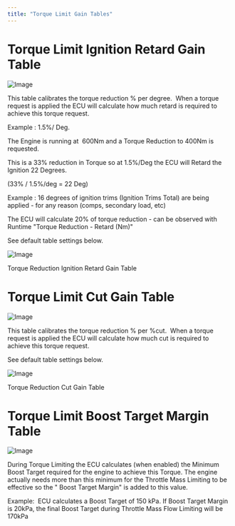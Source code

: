```yaml
---
title: "Torque Limit Gain Tables"
---
```


# Torque Limit Ignition Retard Gain Table

![Image](</lib/Untitled283.jpg>)


This table calibrates the torque reduction % per degree.&nbsp; When a torque request is applied the ECU will calculate how much retard is required to achieve this torque request. &nbsp;


Example : 1.5%/ Deg.&nbsp;

The Engine is running at&nbsp; 600Nm and a Torque Reduction to 400Nm is requested.&nbsp;


This is a 33% reduction in Torque so at 1.5%/Deg the ECU will Retard the Ignition 22 Degrees.

(33% / 1.5%/deg = 22 Deg)


Example : 16 degrees of ignition trims (Ignition Trims Total) are being applied - for any reason (comps, secondary load, etc)&nbsp;

The ECU will calculate 20% of torque reduction - can be observed with Runtime "Torque Reduction - Retard (Nm)"


See default table settings below. &nbsp; &nbsp;


![Image](</lib/NewItem941.png>)


Torque Reduction Ignition Retard Gain Table

# Torque Limit Cut Gain Table&nbsp;



![Image](</lib/Untitled284.jpg>)


This table calibrates the torque reduction % per %cut.&nbsp; When a torque request is applied the ECU will calculate how much cut is required to achieve this torque request. &nbsp;


See default table settings below. &nbsp; &nbsp;

![Image](</lib/Torque man 14.jpg>)

Torque Reduction Cut Gain Table



# Torque Limit Boost Target Margin Table&nbsp;


![Image](</lib/Untitled285.jpg>)



During Torque Limiting the ECU calculates (when enabled) the Minimum Boost Target required for the engine to achieve this Torque. The engine actually needs more than this minimum for the Throttle Mass Limiting to be effective so the " Boost Target Margin" is added to this value.


Example:&nbsp; ECU calculates a Boost Target of 150 kPa. If Boost Target Margin is 20kPa, the final Boost Target during Throttle Mass Flow Limiting will be 170kPa
